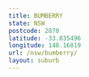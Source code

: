 ```yaml
---
title: BUMBERRY
state: NSW
postcode: 2870
latitude: -33.035496
longitude: 148.16819
url: /nsw/bumberry/
layout: suburb
---
```

